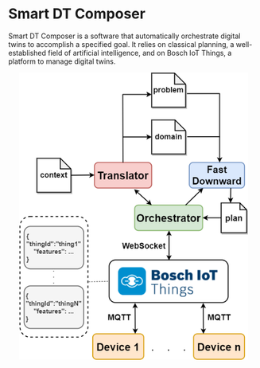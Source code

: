 # Smart DT Composer

Smart DT Composer is a software that automatically orchestrate digital twins to accomplish a specified goal. It relies on classical planning, a well-established field of artificial intelligence, and on Bosch IoT Things, a platform to manage digital twins.

<p align="center">
  <img width="460" src="img/architecture.png">
</p>
